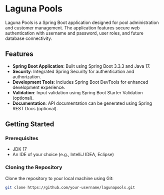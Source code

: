 # Laguna Pools

Laguna Pools is a Spring Boot application designed for pool administration and customer management. The application features secure web authentication with username and password, user roles, and future database connectivity.

## Features

- **Spring Boot Application**: Built using Spring Boot 3.3.3 and Java 17.
- **Security**: Integrated Spring Security for authentication and authorization.
- **Development Tools**: Includes Spring Boot DevTools for enhanced development experience.
- **Validation**: Input validation using Spring Boot Starter Validation (optional).
- **Documentation**: API documentation can be generated using Spring REST Docs (optional).

## Getting Started

### Prerequisites

- JDK 17
- An IDE of your choice (e.g., IntelliJ IDEA, Eclipse)

### Cloning the Repository

Clone the repository to your local machine using Git:

```bash
git clone https://github.com/your-username/lagunapools.git
